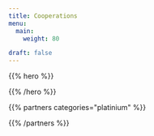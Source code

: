 ```yaml
---
title: Cooperations
menu:
  main:
    weight: 80

draft: false
---
```


{{% hero %}}


{{% /hero %}}


<!-- Parteners list -->

{{% partners categories="platinium" %}}

{{% /partners %}}
